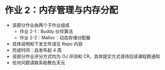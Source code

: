 # 作业 2：内存管理与内存分配

- 该部分作业由两个子作业组成
  - 作业 2-1：Buddy 伙伴算法
  - 作业 2-2：Malloc：动态存储分配器
- 具体说明和下发文件请见 Repo 内容
- 完成时间：自发布起 4 周
- 该部分作业评分方式均为 OJ 评测和 CR，具体提交方式请待后续课程群通知
- 任何问题请联系助教仇天元